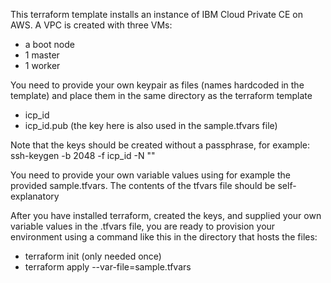 This terraform template installs an instance of IBM Cloud Private CE on AWS.
A VPC is created with three VMs:
- a boot node
- 1 master
- 1 worker

You need to provide your own keypair as files (names hardcoded in the template) and
place them in the same directory as the terraform template
- icp_id
- icp_id.pub (the key here is also used in the sample.tfvars file)

Note that the keys should be created without a passphrase, for example:
ssh-keygen -b 2048 -f  icp_id -N ""

You need to provide your own variable values using for example the provided sample.tfvars.
The contents of the tfvars file should be self-explanatory

After you have installed terraform, created the keys, and supplied your own variable values in the .tfvars file, 
you are ready to provision your environment using a command like this in the directory that hosts the files:
- terraform init (only needed once)
- terraform apply --var-file=sample.tfvars
